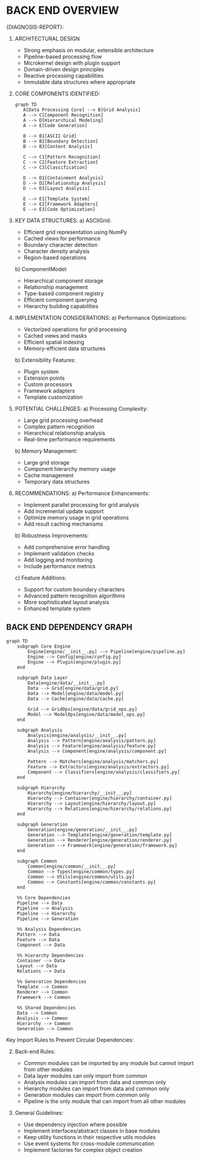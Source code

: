 # BACK END OVERVIEW

{DIAGNOSIS-REPORT}:

1. ARCHITECTURAL DESIGN

   - Strong emphasis on modular, extensible architecture
   - Pipeline-based processing flow
   - Microkernel design with plugin support
   - Domain-driven design principles
   - Reactive processing capabilities
   - Immutable data structures where appropriate

2. CORE COMPONENTS IDENTIFIED:

   ```mermaid
   graph TD
      A[Data Processing Core] --> B[Grid Analysis]
      A --> C[Component Recognition]
      A --> D[Hierarchical Modeling]
      A --> E[Code Generation]

      B --> B1[ASCII Grid]
      B --> B2[Boundary Detection]
      B --> B3[Content Analysis]

      C --> C1[Pattern Recognition]
      C --> C2[Feature Extraction]
      C --> C3[Classification]

      D --> D1[Containment Analysis]
      D --> D2[Relationship Analysis]
      D --> D3[Layout Analysis]

      E --> E1[Template System]
      E --> E2[Framework Adapters]
      E --> E3[Code Optimization]
   ```

3. KEY DATA STRUCTURES:
   a) ASCIIGrid:

   - Efficient grid representation using NumPy
   - Cached views for performance
   - Boundary character detection
   - Character density analysis
   - Region-based operations

   b) ComponentModel:

   - Hierarchical component storage
   - Relationship management
   - Type-based component registry
   - Efficient component querying
   - Hierarchy building capabilities

4. IMPLEMENTATION CONSIDERATIONS:
   a) Performance Optimizations:

   - Vectorized operations for grid processing
   - Cached views and masks
   - Efficient spatial indexing
   - Memory-efficient data structures

   b) Extensibility Features:

   - Plugin system
   - Extension points
   - Custom processors
   - Framework adapters
   - Template customization

5. POTENTIAL CHALLENGES:
   a) Processing Complexity:

   - Large grid processing overhead
   - Complex pattern recognition
   - Hierarchical relationship analysis
   - Real-time performance requirements

   b) Memory Management:

   - Large grid storage
   - Component hierarchy memory usage
   - Cache management
   - Temporary data structures

6. RECOMMENDATIONS:
   a) Performance Enhancements:

   - Implement parallel processing for grid analysis
   - Add incremental update support
   - Optimize memory usage in grid operations
   - Add result caching mechanisms

   b) Robustness Improvements:

   - Add comprehensive error handling
   - Implement validation checks
   - Add logging and monitoring
   - Include performance metrics

   c) Feature Additions:

   - Support for custom boundary characters
   - Advanced pattern recognition algorithms
   - More sophisticated layout analysis
   - Enhanced template system

## BACK END DEPENDENCY GRAPH

```mermaid
graph TD
    subgraph Core Engine
        Engine[engine/__init__.py] --> Pipeline[engine/pipeline.py]
        Engine --> Config[engine/config.py]
        Engine --> Plugin[engine/plugin.py]
    end

    subgraph Data Layer
        Data[engine/data/__init__.py]
        Data --> Grid[engine/data/grid.py]
        Data --> Model[engine/data/model.py]
        Data --> Cache[engine/data/cache.py]

        Grid --> GridOps[engine/data/grid_ops.py]
        Model --> ModelOps[engine/data/model_ops.py]
    end

    subgraph Analysis
        Analysis[engine/analysis/__init__.py]
        Analysis --> Pattern[engine/analysis/pattern.py]
        Analysis --> Feature[engine/analysis/feature.py]
        Analysis --> Component[engine/analysis/component.py]

        Pattern --> Matchers[engine/analysis/matchers.py]
        Feature --> Extractors[engine/analysis/extractors.py]
        Component --> Classifiers[engine/analysis/classifiers.py]
    end

    subgraph Hierarchy
        Hierarchy[engine/hierarchy/__init__.py]
        Hierarchy --> Container[engine/hierarchy/container.py]
        Hierarchy --> Layout[engine/hierarchy/layout.py]
        Hierarchy --> Relations[engine/hierarchy/relations.py]
    end

    subgraph Generation
        Generation[engine/generation/__init__.py]
        Generation --> Template[engine/generation/template.py]
        Generation --> Renderer[engine/generation/renderer.py]
        Generation --> Framework[engine/generation/framework.py]
    end

    subgraph Common
        Common[engine/common/__init__.py]
        Common --> Types[engine/common/types.py]
        Common --> Utils[engine/common/utils.py]
        Common --> Constants[engine/common/constants.py]
    end

    %% Core Dependencies
    Pipeline --> Data
    Pipeline --> Analysis
    Pipeline --> Hierarchy
    Pipeline --> Generation

    %% Analysis Dependencies
    Pattern --> Data
    Feature --> Data
    Component --> Data

    %% Hierarchy Dependencies
    Container --> Data
    Layout --> Data
    Relations --> Data

    %% Generation Dependencies
    Template --> Common
    Renderer --> Common
    Framework --> Common

    %% Shared Dependencies
    Data --> Common
    Analysis --> Common
    Hierarchy --> Common
    Generation --> Common
```

Key Import Rules to Prevent Circular Dependencies:

2. Back-end Rules:

   - Common modules can be imported by any module but cannot import from other modules
   - Data layer modules can only import from common
   - Analysis modules can import from data and common only
   - Hierarchy modules can import from data and common only
   - Generation modules can import from common only
   - Pipeline is the only module that can import from all other modules

3. General Guidelines:
   - Use dependency injection where possible
   - Implement interfaces/abstract classes in base modules
   - Keep utility functions in their respective utils modules
   - Use event systems for cross-module communication
   - Implement factories for complex object creation
